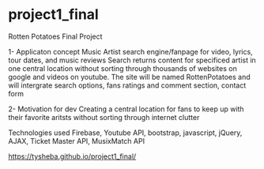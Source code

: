 # project1_final
Rotten Potatoes Final Project

1- Applicaton concept
Music Artist search engine/fanpage for video, lyrics, tour dates, and music reviews
Search returns content for specificed artist in one central location without sorting through thousands of websites on google and videos on youtube.  The site will be named RottenPotatoes and will intergrate search options, fans ratings and comment section, contact form

2- Motivation for dev
Creating a central location for fans to keep up with their favorite aritsts without sorting through internet clutter


Technologies used
Firebase, Youtube API, bootstrap, javascript, jQuery, AJAX,  Ticket Master API,  MusixMatch API

https://tysheba.github.io/project1_final/

